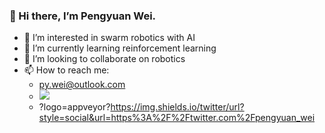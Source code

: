 ### 👋 Hi there, I’m Pengyuan Wei.

- 👀 I’m interested in swarm robotics with AI
- 🌱 I’m currently learning reinforcement learning
- 💞️ I’m looking to collaborate on robotics
- 📫 How to reach me: 
  - py.wei@outlook.com
  - [![](https://img.shields.io/badge/blog-@champyin-red.svg)](https://champyin.com)
  - ?logo=appveyor?https://img.shields.io/twitter/url?style=social&url=https%3A%2F%2Ftwitter.com%2Fpengyuan_wei

<!---
pengyuanwei/pengyuanwei is a ✨ special ✨ repository because its `README.md` (this file) appears on your GitHub profile.
You can click the Preview link to take a look at your changes.
--->
